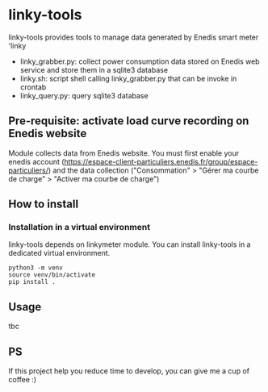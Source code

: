 # linky-tools
linky-tools provides tools to manage data generated by Enedis smart meter 'linky
- linky_grabber.py: collect power consumption data stored on Enedis web service and store them in a sqlite3 database
- linky.sh: script shell calling linky_grabber.py that can be invoke in crontab
- linky_query.py: query sqlite3 database

## Pre-requisite: activate load curve recording on Enedis website
Module collects data from Enedis website.
You must first enable your enedis account (https://espace-client-particuliers.enedis.fr/group/espace-particuliers/) and the data collection ("Consommation" > "Gérer ma courbe de charge" > "Activer ma courbe de charge")

## How to install

### Installation in a virtual environment
linky-tools depends on linkymeter module.
You can install linky-tools in a dedicated virtual environment.

    python3 -m venv 
    source venv/bin/activate
    pip install .

## Usage
   tbc

## PS
If this project help you reduce time to develop, you can give me a cup of coffee :) 

